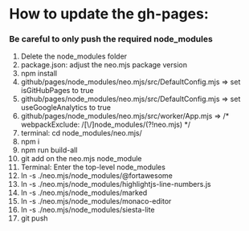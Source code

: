 # How to update the gh-pages:

### Be careful to only push the required node_modules

1.  Delete the node_modules folder 
2.  package.json: adjust the neo.mjs package version
3.  npm install
4.  github/pages/node_modules/neo.mjs/src/DefaultConfig.mjs => set isGitHubPages to true
5.  github/pages/node_modules/neo.mjs/src/DefaultConfig.mjs => set useGoogleAnalytics to true
6.  github/pages/node_modules/neo.mjs/src/worker/App.mjs => /* webpackExclude: /[\\\/]node_modules/(?!neo.mjs) */
7.  terminal: cd node_modules/neo.mjs/
8.  npm i
9.  npm run build-all
10. git add on the neo.mjs node_module
11. Terminal: Enter the top-level node_modules
12. ln -s ./neo.mjs/node_modules/@fortawesome
12. ln -s ./neo.mjs/node_modules/highlightjs-line-numbers.js
13. ln -s ./neo.mjs/node_modules/marked
14. ln -s ./neo.mjs/node_modules/monaco-editor
14. ln -s ./neo.mjs/node_modules/siesta-lite
15. git push
